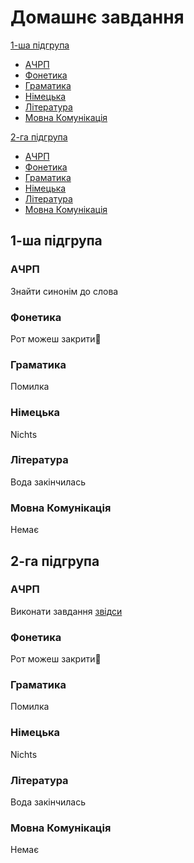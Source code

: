 # Домашнє завдання

[1-ша підгрупа](#1-ша-підгрупа)
* [АЧРП](#ачрп)
* [Фонетика](#фонетика)
* [Граматика](#граматика)
* [Німецька](#німецька)
* [Література](#література)
* [Мовна Комунікація](#мовна-комунікація) <br>

[2-га підгрупа](#2-га-підгрупа)
* [АЧРП](#ачpп)
* [Фонетика](#фонетикa)
* [Граматика](#граматикa)
* [Німецька](#німецькa)
* [Література](#літературa)
* [Мовна Комунікація](#мовна-комунікaція)

## 1-ша підгрупа
### АЧРП
Знайти синонім до слова
### Фонетика
Рот можеш закрити🥰
### Граматика
Помилка
### Німецька
Nichts
### Література
Вода закінчилась
### Мовна Комунікація
Немає

## 2-га підгрупа
### АЧPП
Виконати завдання [звідси](https://cdn.discordapp.com/attachments/1278376988490596466/1343529149087617094/IMG_20250224_114419.jpg?ex=67bd9a86&is=67bc4906&hm=d0a2fec7e2d4eabe85424026970410790ceed38e8845a6e5828dcaf72d9f7c49&)
### Фонетикa
Рот можеш закрити🥰
### Граматикa
Помилка
### Німецькa
Nichts
### Літературa
Вода закінчилась
### Мовна Комунікaція
Немає
